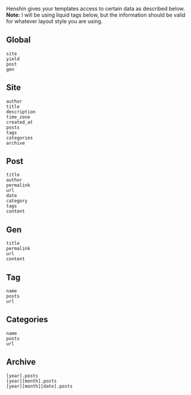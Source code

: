 Henshin gives your templates access to certain data as described below. __Note:__ I will be using liquid tags below, but the information should be valid for whatever layout style you are using.


## Global

    site
    yield
    post
    gen


## Site

    author
    title
    description
    time_zone
    created_at
    posts
    tags
    categories
    archive
    

## Post

    title
    author
    permalink
    url
    date
    category
    tags
    content


## Gen

    title
    permalink
    url
    content


## Tag

    name
    posts
    url


## Categories

    name
    posts
    url


## Archive

    [year].posts
    [year][month].posts
    [year][month][date].posts